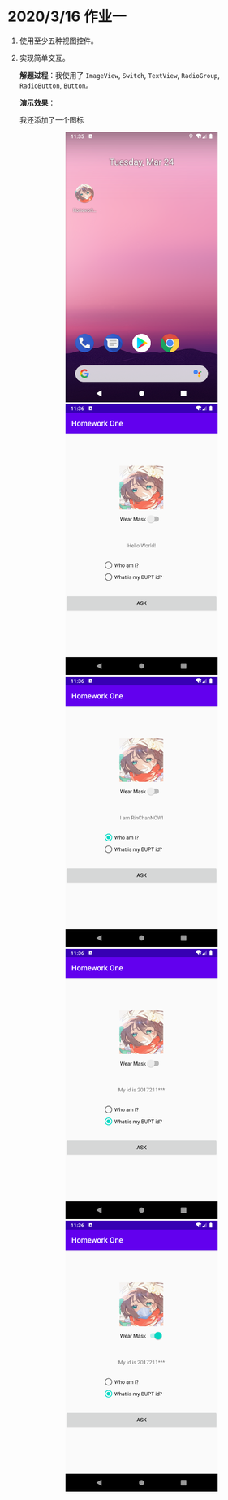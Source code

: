 # 2020/3/16 作业一

1. 使用至少五种视图控件。
2. 实现简单交互。

	**解题过程**：我使用了 `ImageView`, `Switch`, `TextView`, `RadioGroup`, `RadioButton`, `Button`。

	**演示效果**：
	
	我还添加了一个图标
	
	<div align=center><img src="pics/1.png" width=300 /></div>
	
	<div align=center><img src="pics/2.png" width=300 /></div>
	
	<div align=center><img src="pics/3.png" width=300 /></div>
	
	<div align=center><img src="pics/4.png" width=300 /></div>
	
	<div align=center><img src="pics/5.png" width=300 /></div>
	
